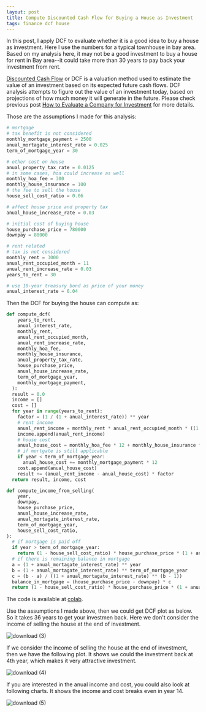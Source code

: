 ```yaml
---
layout: post
title: Compute Discounted Cash Flow for Buying a House as Investment
tags: finance dcf house 
---
```

In this post, I apply DCF to evaluate whether it is a good idea to buy a house as investment. Here I use the numbers for a typical townhouse in bay area. Based on my analysis here, it may not be a good investment to buy a house for rent in Bay area--it could take more than 30 years to pay back your investment from rent.

[Discounted Cash Flow](https://www.investopedia.com/terms/d/dcf.asp) or DCF is a valuation method used to estimate the value of an investment based on its expected future cash flows. DCF analysis attempts to figure out the value of an investment today, based on projections of how much money it will generate in the future. Please check previous post [How to Evaluate a Company for Investment](https://zhangtemplar.github.io/how-to-evaluate-company/) for more details.

Those are the assumptions I made for this analysis:

```python
# mortgage
# tax benefit is not considered
monthly_mortgage_payment = 2500
anual_mortagate_interest_rate = 0.025
term_of_mortgage_year = 30

# other cost on house
anual_property_tax_rate = 0.0125
# in some cases, hoa could increase as well
monthly_hoa_fee = 300
monthly_house_insurance = 100
# the fee to sell the house
house_sell_cost_ratio = 0.06

# affect house price and property tax
anual_house_increase_rate = 0.03

# initial cost of buying house
house_purchase_price = 780000
downpay = 80000

# rent related
# tax is not considered
monthly_rent = 3000
anual_rent_occupied_month = 11
anual_rent_increase_rate = 0.03
years_to_rent = 30

# use 10-year treasury bond as price of your money
anual_interest_rate = 0.04
```

Then the DCF for buying the house can compute as:

```python
def compute_dcf(
    years_to_rent,
    anual_interest_rate,
    monthly_rent,
    anual_rent_occupied_month,
    anual_rent_increase_rate,
    monthly_hoa_fee,
    monthly_house_insurance,
    anual_property_tax_rate,
    house_purchase_price,
    anual_house_increase_rate,
    term_of_mortgage_year,
    monthly_mortgage_payment,
  ):
  result = 0.0
  income = []
  cost = []
  for year in range(years_to_rent):
    factor = (1 / (1 + anual_interest_rate)) ** year
    # rent income
    anual_rent_income = monthly_rent * anual_rent_occupied_month * ((1 + anual_rent_increase_rate) ** year)
    income.append(anual_rent_income)
    # house cost
    anual_house_cost = monthly_hoa_fee * 12 + monthly_house_insurance * 12 + anual_property_tax_rate * house_purchase_price * ((1 + anual_house_increase_rate) ** year)
    # if mortgate is still applicable
    if year < term_of_mortgage_year:
      anual_house_cost += monthly_mortgage_payment * 12
    cost.append(anual_house_cost)
    result += (anual_rent_income - anual_house_cost) * factor
  return result, income, cost

def compute_income_from_selling(
    year,
    downpay,
    house_purchase_price,
    anual_house_increase_rate,
    anual_mortagate_interest_rate,
    term_of_mortgage_year,
    house_sell_cost_ratio,
):
  # if mortgage is paid off
  if year > term_of_mortgage_year:
    return (1 - house_sell_cost_ratio) * house_purchase_price * (1 + anual_house_increase_rate) ** year
  # if there is remaining balance in mortgage
  a = (1 + anual_mortagate_interest_rate) ** year
  b = (1 + anual_mortagate_interest_rate) ** term_of_mortgage_year
  c = (b - a) / ((1 + anual_mortagate_interest_rate) ** (b - 1))
  balance_in_mortgage = (house_purchase_price - downpay) * c
  return (1 - house_sell_cost_ratio) * house_purchase_price * (1 + anual_house_increase_rate) ** year - balance_in_mortgage
```

The code is available at [colab](https://colab.research.google.com/drive/1a8pMDIUb7kYzFcyiXbk4MK-cBsfeD82J?usp=sharing).

Use the assumptions I made above, then we could get DCF plot as below. So it takes 36 years to get your investmen back. Here we don't consider the income of selling the house at the end of investment.

![download (3)](https://raw.githubusercontent.com/zhangtemplar/zhangtemplar.github.io/master/uPic/2021_03_20_13_33_22_2021_03_20_13_33_19_download%20(3).png)

If we consider the income of selling the house at the end of investment, then we have the following plot. It shows we could the investment back at 4th year, which makes it very attractive investment.

![download (4)](https://raw.githubusercontent.com/zhangtemplar/zhangtemplar.github.io/master/uPic/2021_03_20_13_35_21_2021_03_20_13_35_18_download%20(4).png)

If you are interested in the anual income and cost, you could also look at following charts. It shows the income and cost breaks even in year 14.

![download (5)](https://raw.githubusercontent.com/zhangtemplar/zhangtemplar.github.io/master/uPic/2021_03_20_13_37_19_2021_03_20_13_37_16_download%20(5).png)

